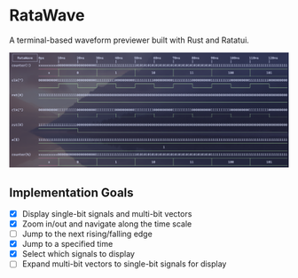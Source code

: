 # RataWave

A terminal-based waveform previewer built with Rust and Ratatui.

![Cover Image](./assets/Images/Cover.png)

## Implementation Goals

- [x] Display single-bit signals and multi-bit vectors
- [x] Zoom in/out and navigate along the time scale
- [ ] Jump to the next rising/falling edge
- [x] Jump to a specified time
- [x] Select which signals to display
- [ ] Expand multi-bit vectors to single-bit signals for display
